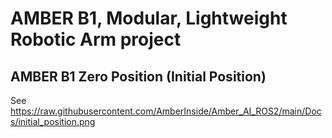 # AMBER B1, Modular, Lightweight Robotic Arm project
## AMBER B1 Zero Position (Initial Position)
See https://raw.githubusercontent.com/AmberInside/Amber_AI_ROS2/main/Docs/initial_position.png
